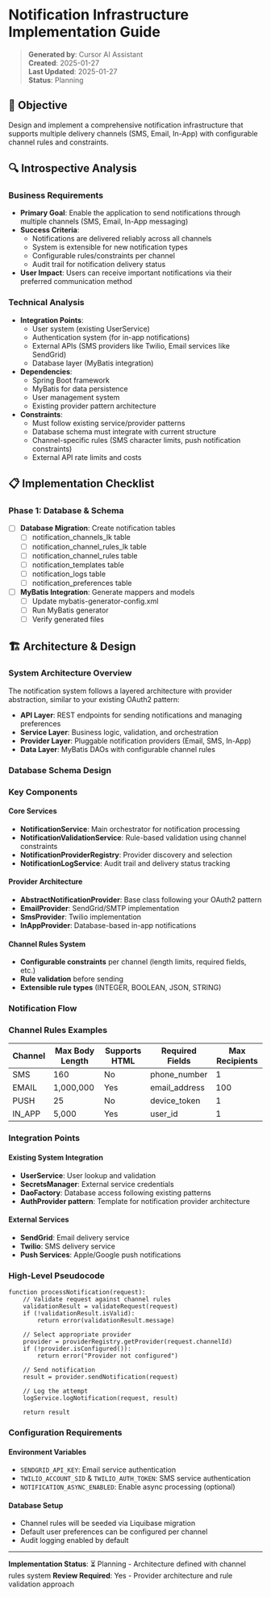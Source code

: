 # Notification Infrastructure Implementation Guide

> **Generated by**: Cursor AI Assistant  
> **Created**: 2025-01-27  
> **Last Updated**: 2025-01-27  
> **Status**: Planning

## 🎯 Objective
Design and implement a comprehensive notification infrastructure that supports multiple delivery channels (SMS, Email, In-App) with configurable channel rules and constraints.

## 🔍 Introspective Analysis

### Business Requirements
- **Primary Goal**: Enable the application to send notifications through multiple channels (SMS, Email, In-App messaging)
- **Success Criteria**: 
  - Notifications are delivered reliably across all channels
  - System is extensible for new notification types
  - Configurable rules/constraints per channel
  - Audit trail for notification delivery status
- **User Impact**: Users can receive important notifications via their preferred communication method

### Technical Analysis
- **Integration Points**: 
  - User system (existing UserService)
  - Authentication system (for in-app notifications)
  - External APIs (SMS providers like Twilio, Email services like SendGrid)
  - Database layer (MyBatis integration)
- **Dependencies**: 
  - Spring Boot framework
  - MyBatis for data persistence
  - User management system
  - Existing provider pattern architecture
- **Constraints**: 
  - Must follow existing service/provider patterns
  - Database schema must integrate with current structure
  - Channel-specific rules (SMS character limits, push notification constraints)
  - External API rate limits and costs

## 📋 Implementation Checklist

### Phase 1: Database & Schema
- [ ] **Database Migration**: Create notification tables
  - [ ] notification_channels_lk table
  - [ ] notification_channel_rules_lk table
  - [ ] notification_channel_rules table
  - [ ] notification_templates table
  - [ ] notification_logs table  
  - [ ] notification_preferences table
- [ ] **MyBatis Integration**: Generate mappers and models
  - [ ] Update mybatis-generator-config.xml
  - [ ] Run MyBatis generator
  - [ ] Verify generated files

## 🏗️ Architecture & Design

### System Architecture Overview

The notification system follows a layered architecture with provider abstraction, similar to your existing OAuth2 pattern:

- **API Layer**: REST endpoints for sending notifications and managing preferences
- **Service Layer**: Business logic, validation, and orchestration
- **Provider Layer**: Pluggable notification providers (Email, SMS, In-App)
- **Data Layer**: MyBatis DAOs with configurable channel rules

### Database Schema Design

### Key Components

#### Core Services
- **NotificationService**: Main orchestrator for notification processing
- **NotificationValidationService**: Rule-based validation using channel constraints
- **NotificationProviderRegistry**: Provider discovery and selection
- **NotificationLogService**: Audit trail and delivery status tracking

#### Provider Architecture
- **AbstractNotificationProvider**: Base class following your OAuth2 pattern
- **EmailProvider**: SendGrid/SMTP implementation
- **SmsProvider**: Twilio implementation  
- **InAppProvider**: Database-based in-app notifications

#### Channel Rules System
- **Configurable constraints** per channel (length limits, required fields, etc.)
- **Rule validation** before sending
- **Extensible rule types** (INTEGER, BOOLEAN, JSON, STRING)

### Notification Flow

### Channel Rules Examples

| Channel | Max Body Length | Supports HTML | Required Fields | Max Recipients |
|---------|----------------|---------------|-----------------|----------------|
| SMS     | 160           | No            | phone_number    | 1              |
| EMAIL   | 1,000,000     | Yes           | email_address   | 100            |
| PUSH    | 25            | No            | device_token    | 1              |
| IN_APP  | 5,000         | Yes           | user_id         | 1              |

### Integration Points

#### Existing System Integration
- **UserService**: User lookup and validation
- **SecretsManager**: External service credentials
- **DaoFactory**: Database access following existing patterns
- **AuthProvider pattern**: Template for notification provider architecture

#### External Services
- **SendGrid**: Email delivery service
- **Twilio**: SMS delivery service
- **Push Services**: Apple/Google push notifications

### High-Level Pseudocode

```
function processNotification(request):
    // Validate request against channel rules
    validationResult = validateRequest(request)
    if (!validationResult.isValid):
        return error(validationResult.message)
    
    // Select appropriate provider
    provider = providerRegistry.getProvider(request.channelId)
    if (!provider.isConfigured()):
        return error("Provider not configured")
    
    // Send notification
    result = provider.sendNotification(request)
    
    // Log the attempt
    logService.logNotification(request, result)
    
    return result
```

### Configuration Requirements

#### Environment Variables
- `SENDGRID_API_KEY`: Email service authentication
- `TWILIO_ACCOUNT_SID` & `TWILIO_AUTH_TOKEN`: SMS service authentication
- `NOTIFICATION_ASYNC_ENABLED`: Enable async processing (optional)

#### Database Setup
- Channel rules will be seeded via Liquibase migration
- Default user preferences can be configured per channel
- Audit logging enabled by default

---
**Implementation Status**: ⏳ Planning - Architecture defined with channel rules system
**Review Required**: Yes - Provider architecture and rule validation approach 